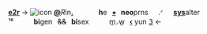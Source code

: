 [**e2r**](janya)
-> ![icon](https://media.discordapp.net/attachments/954322898389188668/1148644669413130370/output-onlinegiftools_16.gif)
[**@**]()*R*in[**.**]()⠀⠀⠀⠀⠀**h**e⠀[**⭒**]()⠀**neo**prns⠀⠀.ᐟ⠀⠀[**sys**](idoIhina)alter
¹⁶⠀⠀⠀⠀**bi**gen⠀~~&&~~⠀**bi**sex⠀⠀⠀⠀m̲⸝w̲⠀[**‹**](yanagiakanes) yun [**𝟹**](yanagiakanes)
<-